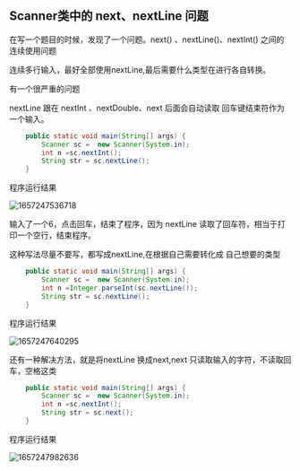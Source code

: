 



## Scanner类中的 next、nextLine 问题



在写一个题目的时候，发现了一个问题。next() 、nextLine()、nextInt() 之间的连续使用问题



连续多行输入，最好全部使用nextLine,最后需要什么类型在进行各自转换。



有一个很严重的问题



nextLine 跟在 nextInt 、nextDouble、next 后面会自动读取 回车键结束符作为 一个输入。

```java
    public static void main(String[] args) {
        Scanner sc =  new Scanner(System.in);
        int n =sc.nextInt();
        String str = sc.nextLine();
    }
```



程序运行结果

![1657247536718](C:\Users\rain7\AppData\Roaming\Typora\typora-user-images\1657247536718.png)



输入了一个6，点击回车，结束了程序，因为 nextLine 读取了回车符，相当于打印一个空行，结束程序。



这种写法尽量不要写，都写成nextLine,在根据自己需要转化成 自己想要的类型

```java
    public static void main(String[] args) {
        Scanner sc =  new Scanner(System.in);
        int n =Integer.parseInt(sc.nextLine());
        String str = sc.nextLine();
    }
```



程序运行结果

![1657247640295](C:\Users\rain7\AppData\Roaming\Typora\typora-user-images\1657247640295.png)





还有一种解决方法，就是将nextLine 换成next,next 只读取输入的字符，不读取回车，空格这类

```java
    public static void main(String[] args) {
        Scanner sc =  new Scanner(System.in);
        int n =sc.nextInt();
        String str = sc.next();
    }
```



程序运行结果

![1657247982636](C:\Users\rain7\AppData\Roaming\Typora\typora-user-images\1657247982636.png)